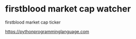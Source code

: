 # firstblood market cap watcher 

firstblood market cap ticker

https://pythonprogramminglanguage.com


